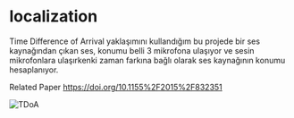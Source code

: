 # localization

Time Difference of Arrival yaklaşımını kullandığım bu projede bir ses kaynağından çıkan ses, konumu belli 3 mikrofona ulaşıyor ve sesin mikrofonlara ulaşırkenki zaman farkına bağlı olarak ses kaynağının konumu hesaplanıyor.

Related Paper
https://doi.org/10.1155%2F2015%2F832351

![TDoA](https://www.researchgate.net/profile/Suheer_Alhadhrami/publication/303256749/figure/fig5/AS:363186772561925@1463601882494/Time-difference-of-arrival-TDoA-based-algorithms.png)

